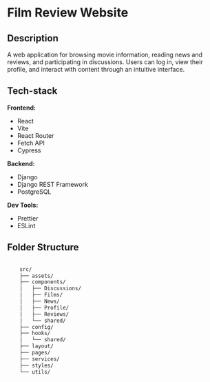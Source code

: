 # Film Review Website

## Description
A web application for browsing movie information, reading news and reviews, and participating in discussions. Users can log in, view their profile, and interact with content through an intuitive interface.


## Tech-stack

**Frontend:**
- React
- Vite
- React Router
- Fetch API
- Cypress

**Backend:**
- Django
- Django REST Framework
- PostgreSQL

**Dev Tools:**
- Prettier
- ESLint

## Folder Structure

```bash

    src/
    ├── assets/
    ├── components/
    │   ├── Discussions/
    │   ├── Films/
    │   ├── News/
    │   ├── Profile/
    │   ├── Reviews/
    │   └── shared/
    ├── config/
    ├── hooks/
    │   └── shared/
    ├── layout/
    ├── pages/
    ├── services/
    ├── styles/
    └── utils/

```